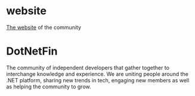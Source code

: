 # website
[The website](https://dotnetfin.com) of the community

# DotNetFin
The community of independent developers that gather together to interchange knowledge and experience. We are uniting people around the .NET platform, sharing new trends in tech, engaging new members as well as helping the community to grow.
